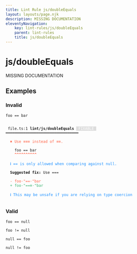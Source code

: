 ```yaml
---
title: Lint Rule js/doubleEquals
layout: layouts/page.njk
description: MISSING DOCUMENTATION
eleventyNavigation:
	key: lint-rules/js/doubleEquals
	parent: lint-rules
	title: js/doubleEquals
---
```


# js/doubleEquals

MISSING DOCUMENTATION

<!-- EVERYTHING BELOW IS AUTOGENERATED. SEE SCRIPTS FOLDER FOR UPDATE SCRIPTS hash(e149cd513abe52ed3ead0278af862353983c99b6) -->

## Examples
### Invalid
<pre class="language-text"><code class="language-text"><span class="token variable">foo</span> <span class="token operator">==</span> <span class="token variable">bar</span></code></pre>
<pre class="language-text"><code class="language-text">
 <span style="text-decoration-style: dotted;">file.ts:1</span> <strong>lint/js/doubleEquals</strong> <span style="color: white; background-color: #ddd;"> FIXABLE </span> ━━━━━━━━━━━━━━━━━━━━━━━━━━━━━━━━━

  <strong><span style="color: Tomato;">✖ </span></strong><span style="color: Tomato;">Use </span><span style="color: Tomato;"><strong>===</strong></span><span style="color: Tomato;"> instead of </span><span style="color: Tomato;"><strong>==</strong></span><span style="color: Tomato;">.</span>

    <span class="token variable">foo</span> <span class="token operator">==</span> <span class="token variable">bar</span>
    <span style="color: Tomato;"><strong>^</strong></span><span style="color: Tomato;"><strong>^</strong></span><span style="color: Tomato;"><strong>^</strong></span><span style="color: Tomato;"><strong>^</strong></span><span style="color: Tomato;"><strong>^</strong></span><span style="color: Tomato;"><strong>^</strong></span><span style="color: Tomato;"><strong>^</strong></span><span style="color: Tomato;"><strong>^</strong></span><span style="color: Tomato;"><strong>^</strong></span><span style="color: Tomato;"><strong>^</strong></span>

  <strong><span style="color: DodgerBlue;">ℹ </span></strong><span style="color: DodgerBlue;">== is only allowed when comparing against null.</span>

  <strong>Suggested fix:</strong> Use ===

  <span style="color: Tomato;">-</span> <span style="color: Tomato;">foo</span><span style="color: Tomato;"><span style="opacity: 0.8;">&middot;</span>"</span><span style="color: Tomato;">==</span><span style="color: Tomato;"><span style="opacity: 0.8;">&middot;</span>"</span><span style="color: Tomato;">bar</span>
  <span style="color: MediumSeaGreen;">+</span> <span style="color: MediumSeaGreen;">foo</span><span style="color: MediumSeaGreen;"><span style="opacity: 0.8;">&middot;</span>"</span><span style="color: MediumSeaGreen;">==</span><span style="color: MediumSeaGreen;"><strong>=</strong></span><span style="color: MediumSeaGreen;"><span style="opacity: 0.8;">&middot;</span>"</span><span style="color: MediumSeaGreen;">bar</span>

  <strong><span style="color: DodgerBlue;">ℹ </span></strong><span style="color: DodgerBlue;">This may be unsafe if you are relying on type coercion</span>

</code></pre>
### Valid
<pre class="language-text"><code class="language-text"><span class="token variable">foo</span> <span class="token operator">==</span> <span class="token boolean">null</span></code></pre>
<pre class="language-text"><code class="language-text"><span class="token variable">foo</span> <span class="token operator">!=</span> <span class="token boolean">null</span></code></pre>
<pre class="language-text"><code class="language-text"><span class="token boolean">null</span> <span class="token operator">==</span> <span class="token variable">foo</span></code></pre>
<pre class="language-text"><code class="language-text"><span class="token boolean">null</span> <span class="token operator">!=</span> <span class="token variable">foo</span></code></pre>
